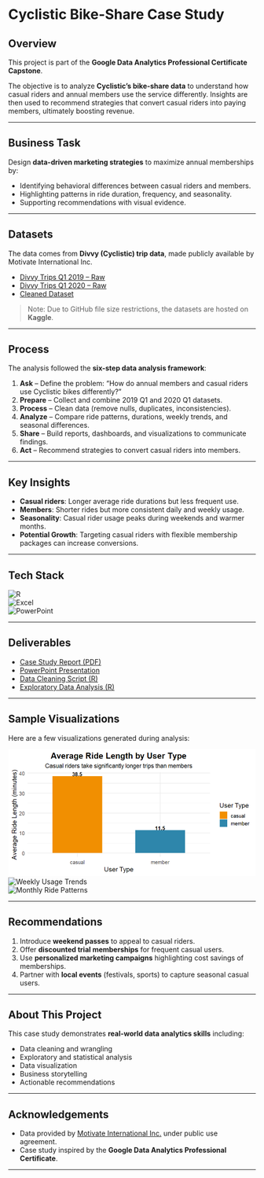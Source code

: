 # Cyclistic Bike-Share Case Study  

## Overview  
This project is part of the **Google Data Analytics Professional Certificate Capstone**.  

The objective is to analyze **Cyclistic’s bike-share data** to understand how casual riders and annual members use the service differently. Insights are then used to recommend strategies that convert casual riders into paying members, ultimately boosting revenue.  

---

## Business Task  
Design **data-driven marketing strategies** to maximize annual memberships by:  
- Identifying behavioral differences between casual riders and members.  
- Highlighting patterns in ride duration, frequency, and seasonality.  
- Supporting recommendations with visual evidence.  

---

## Datasets  
The data comes from **Divvy (Cyclistic) trip data**, made publicly available by Motivate International Inc.  

- [Divvy Trips Q1 2019 – Raw](https://www.kaggle.com/datasets/hamzajawad123/divvy-trips-2019-q1-dataset)
- [Divvy Trips Q1 2020 – Raw](https://www.kaggle.com/datasets/hamzajawad123/divvy-trips-2020-q1-datasets)
- [Cleaned Dataset](https://www.kaggle.com/datasets/hamzajawad123/cleaned-merged-final-2019-2020-dataset)  

> Note: Due to GitHub file size restrictions, the datasets are hosted on **Kaggle**.  

---

## Process  
The analysis followed the **six-step data analysis framework**:  

1. **Ask** – Define the problem: “How do annual members and casual riders use Cyclistic bikes differently?”  
2. **Prepare** – Collect and combine 2019 Q1 and 2020 Q1 datasets.  
3. **Process** – Clean data (remove nulls, duplicates, inconsistencies).  
4. **Analyze** – Compare ride patterns, durations, weekly trends, and seasonal differences.  
5. **Share** – Build reports, dashboards, and visualizations to communicate findings.  
6. **Act** – Recommend strategies to convert casual riders into members.  

---

## Key Insights  
- **Casual riders**: Longer average ride durations but less frequent use.  
- **Members**: Shorter rides but more consistent daily and weekly usage.  
- **Seasonality**: Casual rider usage peaks during weekends and warmer months.  
- **Potential Growth**: Targeting casual riders with flexible membership packages can increase conversions.  

---

## Tech Stack  
![R](https://img.shields.io/badge/-R-blue?logo=r&logoColor=white)  
![Excel](https://img.shields.io/badge/-Excel-green?logo=microsoft-excel&logoColor=white)  
![PowerPoint](https://img.shields.io/badge/-PowerPoint-orange?logo=microsoft-powerpoint&logoColor=white)  

---

## Deliverables  
- [Case Study Report (PDF)](./deliverables/Cyclistic_Case_Study_Report.pdf)  
- [PowerPoint Presentation](./deliverables/Cyclistic_Case_Study_Presentation.pptx)  
- [Data Cleaning Script (R)](./scripts/data_cleaning.R)  
- [Exploratory Data Analysis (R)](./scripts/eda_analysis.R)  

---

## Sample Visualizations  
Here are a few visualizations generated during analysis:  

![Average Ride Length by User Type](./visuals/average_ride_length_by_user_type.png)  
![Weekly Usage Trends](./visuals/weekly_usage_chart.png)  
![Monthly Ride Patterns](./visuals/monthly_usage_chart.png)  

---

## Recommendations  
1. Introduce **weekend passes** to appeal to casual riders.  
2. Offer **discounted trial memberships** for frequent casual users.  
3. Use **personalized marketing campaigns** highlighting cost savings of memberships.  
4. Partner with **local events** (festivals, sports) to capture seasonal casual users.  

---

## About This Project  
This case study demonstrates **real-world data analytics skills** including:  
- Data cleaning and wrangling  
- Exploratory and statistical analysis  
- Data visualization  
- Business storytelling  
- Actionable recommendations  

---

## Acknowledgements  
- Data provided by [Motivate International Inc.](https://divvybikes.com/system-data) under public use agreement.  
- Case study inspired by the **Google Data Analytics Professional Certificate**.  

---
